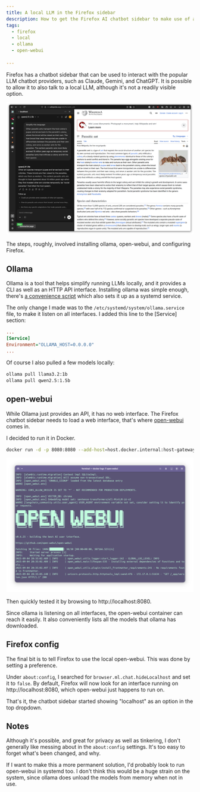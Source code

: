 ```yaml
---
title: A local LLM in the Firefox sidebar
description: How to get the Firefox AI chatbot sidebar to make use of a local open-webui talking to ollama
tags:
  - firefox
  - local
  - ollama
  - open-webui

---
```


Firefox has a chatbot sidebar that can be used to interact with the popular LLM chatbot providers, such as Claude, Gemini, and ChatGPT. It is possible to allow it to also talk to a local LLM, although it's not a readily visible option. 

![Firefox running open-webui with ollama](/assets/images/firefox-local-chatbot-ollama/001.png)

The steps, roughly, involved installing ollama, open-webui, and configuring Firefox. 


## Ollama

Ollama is a tool that helps simplify running LLMs locally, and it provides a CLI as well as an HTTP API interface. Installing ollama was simple enough, there's [a convenience script](https://github.com/ollama/ollama/blob/main/docs/linux.md) which also sets it up as a systemd service. 

The only change I made was to the `/etc/systemd/system/ollama.service` file, to make it listen on all interfaces. I added this line to the [Service] section:

```ini
...
[Service]
Environment="OLLAMA_HOST=0.0.0.0"
...
```

Of course I also pulled a few models locally:

```bash
ollama pull llama3.2:1b
ollama pull qwen2.5:1.5b
```

## open-webui

While Ollama just provides an API, it has no web interface. The Firefox chatbot sidebar needs to load a web interface, that's where [open-webui](https://github.com/open-webui/open-webui) comes in. 

I decided to run it in Docker. 

```bash
docker run -d -p 8080:8080 --add-host=host.docker.internal:host-gateway -v open-webui:/app/backend/data --name open-webui --restart always ghcr.io/open-webui/open-webui:main
```

![open-webui running in Docker](/assets/images/firefox-local-chatbot-ollama/002.png)

Then quickly tested it by browsing to http://localhost:8080. 

Since ollama is listening on all interfaces, the open-webui container can reach it easily. It also conveniently lists all the models that ollama has downloaded.


## Firefox config

The final bit is to tell Firefox to use the local open-webui. This was done by setting a preference. 

Under `about:config`, I searched for `browser.ml.chat.hideLocalhost` and set it to `false`. By default, Firefox will now look for an interface running on http://localhost:8080, which open-webui just happens to run on. 

That's it, the chatbot sidebar started showing "localhost" as an option in the top dropdown. 

## Notes

Although it's possible, and great for privacy as well as tinkering, I don't generally like messing about in the `about:config` settings. It's too easy to forget what's been changed, and why. 

If I want to make this a more permanent solution, I'd probably look to run open-webui in systemd too. I don't think this would be a huge strain on the system, since ollama does unload the models from memory when not in use. 
